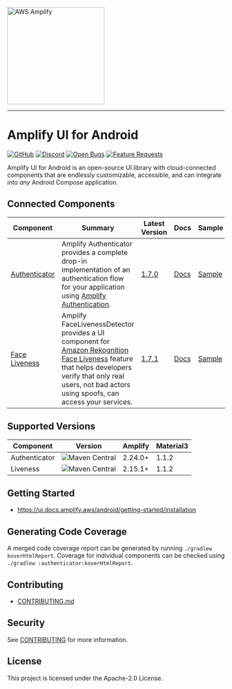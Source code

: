<img src="https://s3.amazonaws.com/aws-mobile-hub-images/aws-amplify-logo.png" alt="AWS Amplify" width="225">

---

# Amplify UI for Android

[![GitHub](https://img.shields.io/github/license/aws-amplify/amplify-ui-android)](LICENSE)
[![Discord](https://img.shields.io/discord/308323056592486420?logo=discord)](https://discord.gg/jWVbPfC)
[![Open Bugs](https://img.shields.io/github/issues/aws-amplify/amplify-ui-android/bug?color=d73a4a&label=bugs)](https://github.com/aws-amplify/amplify-ui-android/issues?q=is%3Aissue+is%3Aopen+label%3Abug)
[![Feature Requests](https://img.shields.io/github/issues/aws-amplify/amplify-ui-android/feature-request?color=ff9001&label=feature%20requests)](https://github.com/aws-amplify/amplify-ui-android/issues?q=is%3Aissue+label%3Afeature-request+is%3Aopen)

Amplify UI for Android is an open-source UI library with cloud-connected components that are endlessly customizable, accessible, and can integrate into _any_ Android Compose application.

## Connected Components

| Component | Summary | Latest Version                                                                                       | Docs | Sample |
| --- | --- |------------------------------------------------------------------------------------------------------| --- | --- |
| [Authenticator](authenticator) | Amplify Authenticator provides a complete drop-in implementation of an authentication flow for your application using [Amplify Authentication](https://docs.amplify.aws/lib/auth/getting-started/q/platform/android/). | [1.7.0](https://github.com/aws-amplify/amplify-ui-android/releases/tag/release_authenticator_v1.7.0) | [Docs](https://ui.docs.amplify.aws/android/connected-components/authenticator) | [Sample](samples/authenticator/) |
| [Face Liveness](liveness) | Amplify FaceLivenessDetector provides a UI component for [Amazon Rekognition Face Liveness](https://aws.amazon.com/rekognition/face-liveness/) feature that helps developers verify that only real users, not bad actors using spoofs, can access your services. | [1.7.1](https://github.com/aws-amplify/amplify-ui-android/releases/tag/release_liveness_v1.7.1)      | [Docs](https://ui.docs.amplify.aws/android/connected-components/liveness) | [Sample](samples/liveness/) |

## Supported Versions

| Component | Version | Amplify  | Material3 |
| --- |---------|----------|-----------|
| Authenticator | ![Maven Central](https://img.shields.io/maven-central/v/com.amplifyframework.ui/authenticator)  | 2.24.0+ | 1.1.2     |
| Liveness | ![Maven Central](https://img.shields.io/maven-central/v/com.amplifyframework.ui/liveness)  | 2.15.1+  | 1.1.2     |

## Getting Started

- https://ui.docs.amplify.aws/android/getting-started/installation

## Generating Code Coverage

A merged code coverage report can be generated by running `./gradlew koverHtmlReport`. Coverage for individual components can be checked using `./gradlew :authenticator:koverHtmlReport`.

## Contributing

- [CONTRIBUTING.md](/CONTRIBUTING.md)

## Security

See [CONTRIBUTING](CONTRIBUTING.md#security-issue-notifications) for more information.

## License

This project is licensed under the Apache-2.0 License.
